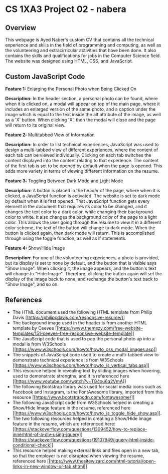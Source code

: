 # CS 1XA3 Project 02 - nabera

## Overview
This webpage is Ayed Naber's custom CV that contains all the technical experience and skills in the field of programming and computing, as well as the volunteering and extracirricular activities that have been done. It also contains the skills and qualifications for jobs in the Computer Science field. The website was designed using HTML, CSS, and JavaScript.

## Custom JavaScript Code

**Feature 1:** Enlarging the Personal Photo when Being Clicked On

**Description:** In the header section, a personal photo can be found, where when it is clicked on, a modal will appear on top of the main page, where it includes an enlarged version of the same photo, and a caption under the image which is equal to the text inside the alt attribute of the image, as well as a 'X' button. When clicking 'X', then the modal will close and the page will return to its original view.

**Feature 2:** Multitabbed View of Information

**Description:** In order to list technical experiences, JavaScript was used to design a multi-tabbed view of different experiences, where the content of each tab can be viewed individually. Clicking on each tab switches the content displayed into the content relating to that experience. The content of the first tab is set to be opened by default when the page is opened. This adds more variety in terms of viewing different information on the resume.

**Feature 3:** Toggling Between Dark Mode and Light Mode

**Description:** A button is placed in the header of the page, where when it is clicked, a JavaScript function is activated. The website is set to dark mode by default when it is first opened. That JavaScript function gets every element in the document that requires its color to be changed, and it changes the text color to a dark color, while changing their background color to white. It also changes the background color of the page to a light color. This allows the user going through the resume to view it in a different color scheme, the text of the button will change to dark mode. When the button is clicked again, then dark mode will return. This is accomplished through using the toggle function, as well as if statements.

**Feature 4:** Show/Hide Image

**Description:** For one of the volunteering experiences, a photo is provided, but its display is set to none by default, and the button that is visible says "Show Image". When clicking it, the image appears, and the button's text will change to "Hide Image". Therefore, clicking the button again will set the display of the image back to none, and rechange the button's text back to "Show Image", and so on.



## References
- The HTML document used the following HTML template from Philip Davis
[[https://philipcdavis.com/responsive-resume/]]
- The background image used in the header is from another HTML template by Ceevee [[https://www.themezy.com/free-website-templates/151-ceevee-free-responsive-website-template]]
- The JavaScript code that is used to pop the personal photo up into a modal is from W3Schools [[https://www.w3schools.com/howto/howto_css_modal_images.asp]]
- The snippets of JavaScript code used to create a multi-tabbed view to demonstrate technical experience is from W3Schools [[https://www.w3schools.com/howto/howto_js_vertical_tabs.asp]]
- This resource helped in revealing text by sliding images when hovering, used to demonstrate strengths, and it is referenced here [[https://www.youtube.com/watch?v=TG4xu6q2VmA]]
- The following Bootstrap library was used for social media icons such as Facebook and Instagram, is the FontAwesome library, imported from this resource [[https://www.bootstrapcdn.com/fontawesome/]]
- The following JavaScript code from W3Schools helped in creating a Show/Hide Image feature in the resume, referenced here [[https://www.w3schools.com/howto/howto_js_toggle_hide_show.asp]].
- The two following resources helped in creating a Show/Hide Image feature in the resume, which are referenced here: 
[[https://stackoverflow.com/questions/1309452/how-to-replace-innerhtml-of-a-div-using-jquery]]
[[https://stackoverflow.com/questions/19107949/jquery-html-inside-conditional-check]]
- This resource helped making external links and files open in a new tab, so that the employer is not disrupted when viewing the resume, referenced here [[https://www.thesitewizard.com/html-tutorial/open-links-in-new-window-or-tab.shtml]]



 

